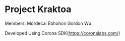 # Project Kraktoa

Members: 
Mordecai Ebhohon
Gordon Wu

Developed Using Corona SDK(https://coronalabs.com/)
